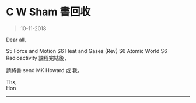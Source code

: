 # C W Sham 書回收
> 10-11-2018

Dear all,

S5 Force and Motion
S6 Heat and Gases (Rev)
S6 Atomic World
S6 Radioactivity 
課程完結後，

請將書 send MK Howard 或 我。

Thx,  
Hon

***

